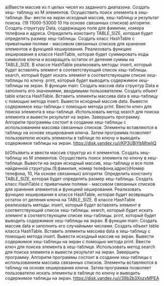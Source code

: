 a)Ввести массив из п целых чисел из заданного диапазона. Создать хеш-
таблицу из М элементов. Осуществить поиск элемента в хеш-таблице. Вы-
вести на экран исходный массив, хеш-таблицу и результат поиска. (19 11000-53000 10 На основе связанных списков)
алгоритм:
Создать структуру Data, содержащую поля для фамилии, номера телефона и адреса.
Определить константу TABLE_SIZE, которая будет определять размер хеш-таблицы.
Создать класс HashTable с приватными полями - массивом связанных списков для хранения элементов и функцией хеширования.
Реализовать функцию хеширования в классе HashTable, которая будет суммировать коды символов ключа и возвращать остаток от деления суммы на TABLE_SIZE.
В классе HashTable реализовать методы:
insert, который будет вставлять элемент в соответствующий список хеш-таблицы.
search, который будет искать элемент в соответствующем списке хеш-таблицы по ключу.
print, который будет выводить содержимое хеш-таблицы на экран.
В функции main:
Создать массив data структур Data и заполнить его значениями, вводимыми пользователем.
Создать объект table класса HashTable.
Вставить элементы массива data в хеш-таблицу с помощью метода insert.
Вывести исходный массив data.
Вывести содержимое хеш-таблицы с помощью метода print.
Ввести ключ для поиска элемента в хеш-таблице.
Использовать метод search для поиска элемента и вывести результат на экран.
Завершить программу.
Алгоритм программы состоит в создании хеш-таблицы с использованием массива связанных списков. Элементы вставляются в таблицу на основе хеширования ключа. Затем программа позволяет пользователю искать элементы в таблице по ключу и выводить содержимое таблицы на экран.
https://disk.yandex.ru/i/KP3UBjYbMtwliQ

b)Объявить и ввести массив структур из п элементов. Создать хеш-
таблицу из М элементов. Осуществить поиск элемента по ключу в хеш-
таблице. Вывести на экран исходный массив, хеш-таблицу и все поля
найденной структуры.(9,фамилия, номер телефона,адрес)(Номер телефона, 10, На основе связанных)
алгоритм:
Определить константу TABLE_SIZE, которая будет определять размер хеш-таблицы.
Создать класс HashTable с приватными полями - массивом связанных списков для хранения элементов и функцией хеширования.
Реализовать функцию хеширования в классе HashTable, которая будет возвращать остаток от деления ключа на TABLE_SIZE.
В классе HashTable реализовать методы:
insert, который будет вставлять элемент в соответствующий список хеш-таблицы.
search, который будет искать элемент в соответствующем списке хеш-таблицы.
print, который будет выводить содержимое хеш-таблицы на экран.
В функции main:
Создать массив data и заполнить его случайными числами.
Создать объект table класса HashTable.
Вставить элементы массива data в хеш-таблицу с помощью метода insert.
Вывести исходный массив на экран.
Вывести содержимое хеш-таблицы на экран с помощью метода print.
Ввести ключ для поиска элемента в хеш-таблице.
Использовать метод search для поиска элемента и вывести результат на экран.
Завершить программу.
Алгоритм программы состоит в создании хеш-таблицы с использованием массива связанных списков. Элементы вставляются в таблицу на основе хеширования ключа. Затем программа позволяет пользователю искать элементы в таблице по ключу и выводить содержимое таблицы на экран.
https://disk.yandex.ru/i/39b2b3XozxMPEA


